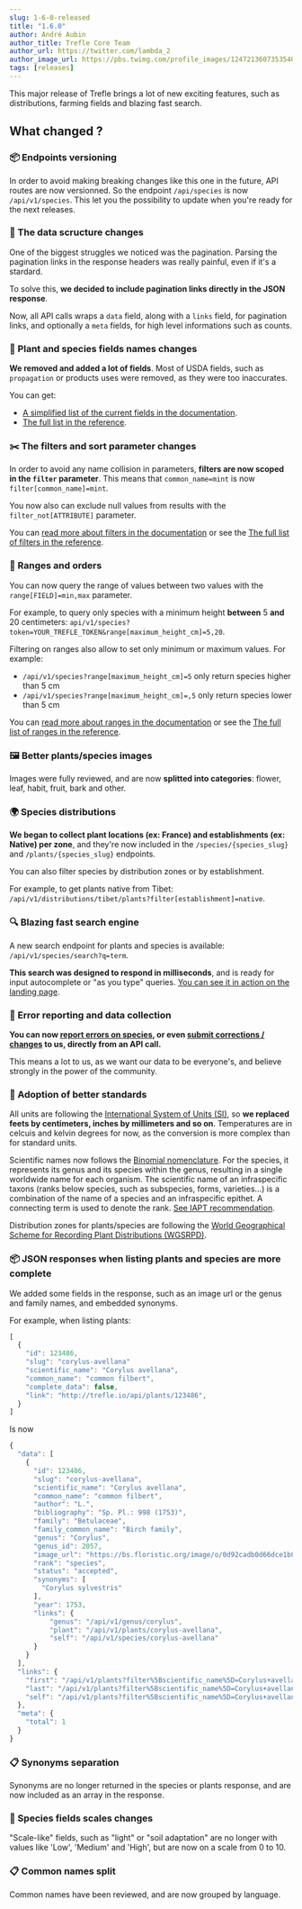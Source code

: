 ```yaml
---
slug: 1-6-0-released
title: "1.6.0"
author: André Aubin
author_title: Trefle Core Team
author_url: https://twitter.com/lambda_2
author_image_url: https://pbs.twimg.com/profile_images/1247213607353540608/i9oN_Gbg_400x400.jpg
tags: [releases]
---
```


This major release of Trefle brings a lot of new exciting features, such as distributions, farming fields and blazing fast search.

<!--truncate-->

## What changed ?

### 📦 Endpoints versioning

In order to avoid making breaking changes like this one in the future, API routes are now versionned. So the endpoint `/api/species` is now `/api/v1/species`. This let you the possibility to update when you're ready for the next releases.

### 📄 The data scructure changes

One of the biggest struggles we noticed was the pagination. Parsing the pagination links in the response headers was really painful, even if it's a stardard.

To solve this, **we decided to include pagination links directly in the JSON response**.

Now, all API calls wraps a `data` field, along with a `links` field, for pagination links, and optionally a `meta` fields, for high level informations such as counts.

### 🔧 Plant and species fields names changes

**We removed and added a lot of fields**. Most of USDA fields, such as `propagation` or products uses were removed, as they were too inaccurates.

You can get:

- [A simplified list of the current fields in the documentation](/docs/advanced/plants-fields).
- [The full list in the reference](/reference/#operation/getSpecies).


### ✂️ The filters and sort parameter changes

In order to avoid any name collision in parameters, **filters are now scoped in the `filter` parameter**. This means that `common_name=mint` is now `filter[common_name]=mint`.

You now also can exclude null values from results with the `filter_not[ATTRIBUTE]` parameter.

You can [read more about filters in the documentation](/docs/guides/filtering) or see the [The full list of filters in the reference](/reference/#operation/listSpecies).

### 📐 Ranges and orders

You can now query the range of values between two values with the `range[FIELD]=min,max` parameter.

For example, to query only species with a minimum height **between** 5 **and** 20 centimeters: `api/v1/species?token=YOUR_TREFLE_TOKEN&range[maximum_height_cm]=5,20`.

Filtering on ranges also allow to set only minimum or maximum values. For example:

- `/api/v1/species?range[maximum_height_cm]=5` only return species higher than 5 cm
- `/api/v1/species?range[maximum_height_cm]=,5` only return species lower than 5 cm

You can [read more about ranges in the documentation](/docs/guides/filtering#filter-on-ranges) or see the [The full list of ranges in the reference](/reference/#operation/listSpecies).


### 🖼 Better plants/species images

Images were fully reviewed, and are now **splitted into categories**: flower, leaf, habit, fruit, bark and other.

### 🌍 Species distributions

**We began to collect plant locations (ex: France) and establishments (ex: Native) per zone**, and they're now included in the `/species/{species_slug}` and `/plants/{species_slug}` endpoints.

You can also filter species by distribution zones or by establishment.

For example, to get plants native from Tibet: `/api/v1/distributions/tibet/plants?filter[establishment]=native`.

### 🔍 Blazing fast search engine

A new search endpoint for plants and species is available: `/api/v1/species/search?q=term`.

**This search was designed to respond in milliseconds**, and is ready for input autocomplete or "as you type" queries. [You can see it in action on the landing page](https://trefle.io).

### 🧰 Error reporting and data collection

**You can now [report errors on species](/docs/guides/reporting-errors), or even [submit corrections / changes](/docs/advanced/complete-data) to us, directly from an API call.**

This means a lot to us, as we want our data to be everyone's, and believe strongly in the power of the community.

### 📕 Adoption of better standards

All units are following the [International System of Units (SI)](https://en.wikipedia.org/wiki/Metric_system), so **we replaced feets by centimeters, inches by millimeters and so on**.
Temperatures are in celcuis and kelvin degrees for now, as the conversion is more complex than for standard units.

Scientific names now follows the [Binomial nomenclature](https://en.wikipedia.org/wiki/Binomial_nomenclature). For the species, it represents its genus and its species within the genus, resulting in a single worldwide name for each organism. The scientific name of an infraspecific taxons (ranks below species, such as subspecies, forms, varieties...) is a combination of the name of a species and an infraspecific epithet. A connecting term is used to denote the rank. [See IAPT recommendation](https://www.iapt-taxon.org/nomen/pages/main/art_24.html).

Distribution zones for plants/species are following the [World Geographical Scheme for Recording Plant Distributions (WGSRPD)](https://www.tdwg.org/standards/wgsrpd/).

### 📦 JSON responses when listing plants and species are more complete

We added some fields in the response, such as an image url or the genus and family names, and embedded synonyms.

For example, when listing plants:

```javascript
[
  {
    "id": 123486,
    "slug": "corylus-avellana"
    "scientific_name": "Corylus avellana",
    "common_name": "common filbert",
    "complete_data": false,
    "link": "http://trefle.io/api/plants/123486",
  }
]
```

Is now

```javascript
{
  "data": [
    {
      "id": 123486,
      "slug": "corylus-avellana",
      "scientific_name": "Corylus avellana",
      "common_name": "common filbert",
      "author": "L.",
      "bibliography": "Sp. Pl.: 998 (1753)",
      "family": "Betulaceae",
      "family_common_name": "Birch family",
      "genus": "Corylus",
      "genus_id": 2057,
      "image_url": "https://bs.floristic.org/image/o/0d92cadb0d66dce1b0a8b26913125d6501e31d68",
      "rank": "species",
      "status": "accepted",
      "synonyms": [
        "Corylus sylvestris"
      ],
      "year": 1753,
      "links": {
          "genus": "/api/v1/genus/corylus",
          "plant": "/api/v1/plants/corylus-avellana",
          "self": "/api/v1/species/corylus-avellana"
      }
    }
  ],
  "links": {
    "first": "/api/v1/plants?filter%5Bscientific_name%5D=Corylus+avellana&page=1",
    "last": "/api/v1/plants?filter%5Bscientific_name%5D=Corylus+avellana&page=1",
    "self": "/api/v1/plants?filter%5Bscientific_name%5D=Corylus+avellana"
  },
  "meta": {
    "total": 1
  }
}
```

### 📋 Synonyms separation

Synonyms are no longer returned in the species or plants response, and are now included as an array in the response.

### 📐 Species fields scales changes

"Scale-like" fields, such as "light" or "soil adaptation" are no longer with values like 'Low', 'Medium' and 'High', but are now on a scale from 0 to 10.

### 📋 Common names split

Common names have been reviewed, and are now grouped by language.
